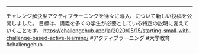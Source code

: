 ---
チャレンジ解決型アクティブラーニングを徐々に導入、について新しい投稿を公開しました。
目標は、講義を多くの学生が必要としている特定の説明に変えていくことです。
https://challengehub.app/ja/2020/05/15/starting-small-with-challenge-based-active-learning/
#アクティブラーニング #大学教育 #challengehub
